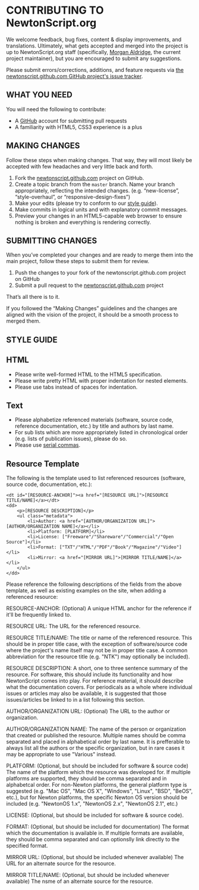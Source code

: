CONTRIBUTING TO NewtonScript.org
================================

We welcome feedback, bug fixes, content & display improvements, and translations. Ultimately, what gets accepted and merged into the project is up to NewtonScript.org staff (specifically, [Morgan Aldridge](https://github.com/morgant), the current project maintainer), but you are encouraged to submit any suggestions.

Please submit errors/corrections, additions, and feature requests via [the newtonscript.github.com GitHub project's issue tracker](https://github.com/NewtonScript/newtonscript.github.com/issues).

WHAT YOU NEED
-------------

You will need the following to contribute:

* A [GitHub](http://github.com) account for submitting pull requests
* A familiarity with HTML5, CSS3 experience is a plus

MAKING CHANGES
--------------

Follow these steps when making changes. That way, they will most likely be accepted with few headaches and very little back and forth.

1. Fork the [newtonscript.github.com](https://github.com/NewtonScript/newtonscript.github.com) project on GitHub.
2. Create a topic branch from the `master` branch. Name your branch appropriately, reflecting the intended changes. (e.g. “new-license”, “style-overhaul”, or “responsive-design-fixes”)
3. Make your edits (please try to conform to our [style guide](#style-guide)).
4. Make commits in logical units and with explanatory commit messages.
5. Preview your changes in an HTML5-capable web browser to ensure nothing is broken and everything is rendering correctly.

SUBMITTING CHANGES
------------------

When you’ve completed your changes and are ready to merge them into the main project, follow these steps to submit them for review.

1. Push the changes to your fork of the newtonscript.github.com project on GitHub
2. Submit a pull request to the [newtonscript.github.com](https://github.com/NewtonScript/newtonscript.github.com) project

That’s all there is to it.

If you followed the “Making Changes” guidelines and the changes are aligned with the vision of the project, it should be a smooth process to merged them.

<a name="style-guide"></a>STYLE GUIDE
-----------

## HTML

* Please write well-formed HTML to the HTML5 specification.
* Please write pretty HTML with proper indentation for nested elements.
* Please use tabs instead of spaces for indentation.

## Text

* Please alphabetize referenced materials (software, source code, reference documentation, etc.) by title and authors by last name.
* For sub lists which are more appropriately listed in chronological order (e.g. lists of publication issues), please do so.
* Please use [serial commas](https://en.wikipedia.org/wiki/Serial_comma).

## Resource Template

The following is the template used to list referenced resources (software, source code, documentation, etc.):

	<dt id="[RESOURCE-ANCHOR]"><a href="[RESOURCE URL]">[RESOURCE TITLE/NAME]</a></dt>
	<dd>
		<p>[RESOURCE DESCRIPTION]</p>
		<ul class="metadata">
			<li>Author: <a href="[AUTHOR/ORGANIZATION URL]">[AUTHOR/ORGANIZATION NAME]</a></li>
			<li>Platform: [PLATFORM]</li>
			<li>License: ["Freeware"/"Shareware"/"Commercial"/"Open Source"]</li>
			<li>Format: ["TXT"/"HTML"/"PDF"/"Book"/"Magazine"/"Video"]</li>
			<li>Mirror: <a href="[MIRROR URL]">[MIRROR TITLE/NAME]</a></li>
		</ul>
	</dd>

Please reference the following descriptions of the fields from the above template, as well as existing examples on the site, when adding a referenced resource:

RESOURCE-ANCHOR: (Optional) A unique HTML anchor for the reference if it'll be frequently linked to.

RESOURCE URL: The URL for the referenced resource.

RESOURCE TITLE/NAME: The title or name of the referenced resource. This should be in proper title case, with the exception of software/source code where the project's name itself may not be in proper title case. A common abbreviation for the resource title (e.g. "NTK") may optionally be included).

RESOURCE DESCRIPTION: A short, one to three sentence summary of the resource. For software, this should include its functionality and how NewtonScript comes into play. For reference material, it should describe what the documentation covers. For periodicals as a whole where individual issues or articles may also be available, it is suggested that those issues/articles be linked to in a list following this section.

AUTHOR/ORGANIZATION URL: (Optional) The URL to the author or organization.

AUTHOR/ORGANIZATION NAME: The name of the person or organization that created or published the resource. Multiple names should be comma separated and placed in alphabetical order by last name. It is prefferable to always list all the authors or the specific organization, but in rare cases it may be appropriate to use "Various" instead.

PLATFORM: (Optional, but should be included for software & source code) The name of the platform which the resource was developed for. If multiple platforms are supported, they should be comma separated and in alphabetcal order. For non-Newton platforms, the general platform type is suggested (e.g. "Mac OS", "Mac OS X", "Windows", "Linux", "BSD", "BeOS", etc.), but for Newton platforms, the specific Newton OS version should be included (e.g. "NewtonOS 1.x", "NewtonOS 2.x", "NewtonOS 2.1", etc.)

LICENSE: (Optional, but should be included for software & source code).

FORMAT: (Optional, but should be included for documentation) The format which the documentation is available in. If multiple formats are available, they should be comma separated and can optionslly link directly to the specified format.

MIRROR URL: (Optional, but should be included whenever available) The URL for an alternate source for the resource.

MIRROR TITLE/NAME: (Optional, but should be included whenever available) The nsme of an alternate source for the resource.

